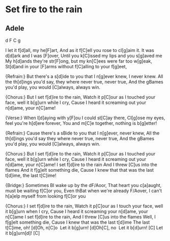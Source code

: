 # Set fire to the rain
## Adele


d F C g

I let it f[d]all, my he[F]art,
And as it f[C]ell you rose to cl[g]aim it.
It was d[d]ark and I was [F]over,
Until you k[C]issed my lips and you s[g]aved me
My h[d]ands they're str[F]ong,
but my kn[C]ees were far too w[g]eak,
St[d]and in your [F]arms
without f[C]alling to your f[g]eet,

{Refrain:}
But there's a s[d]ide to you that I n[g]ever knew, I never knew.
All the th[d]ings you'd say, they where never true, never true,
And the gBames you'd play, you would [C]always, always win.

{Chorus:}
But I set f[d]ire to the rain,
Watch it p[C]our as I touched your face,
well it b[g]urn while I cry,
Cause I heard it screaming out your n[d]ame, your n[C]ame!

{Verse:}
When l[d]aying with y[F]ou
I could st[C]ay there,
Cl[g]ose my eyes, feel you're h[d]ere forever,
You and m[C]e together, nothing is b[g]etter!

{Refrain:}
Cause there's a sBide to you that I n[g]ever, never knew,
All the th[d]ings you'd say they where never true, never true,
And the gBames you'd play, you would [C]always, always win.

{Chorus:}
But I set f[d]ire to the rain,
Watch it p[C]our as I touched your face,
well it b[g]urn while I cry,
Cause I heard it screaming out your n[d]ame, your n[C]ame!
I set f[d]ire to the rain
And I threw [C]us into the flames
And it f[g]elt something die,
Cause I knew that that was the last t[d]ime, the last t[C]ime!

{Bridge:}
Sometimes BI wake up by the dF/Aoor,
That heart you c[a]aught, must be waiting f[C]or you,
Even thBat when we're already F/Aover,
I can't h[a]elp myself from looking f[C]or you

{Chorus:}
I set f[d]ire to the rain,
Watch it p[C]our as I touch your face,
well it b[g]urn when I cry,
Cause I heard it screaming your n[d]ame, your n[C]ame
I set f[d]ire to the rain,
And I threw [C]us into the flames
Well, I f[g]elt something die,
Cause I knew that was the last t[d]ime
The last t[C]ime, oh!
[d]Oh, n[C]o  Let it b[g]urn!
[d]Oh[C], no  Let it b[d]urn!
[C] Let it b[g]urn[d]! [C] 


